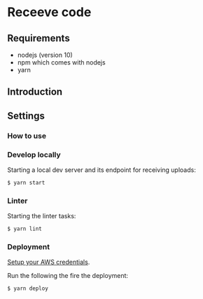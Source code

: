 # Receeve code

## Requirements

* nodejs (version 10)
* npm which comes with nodejs
* yarn

## Introduction


## Settings


### How to use


### Develop locally

Starting a local dev server and its endpoint for receiving uploads:

```bash
$ yarn start
```

### Linter

Starting the linter tasks:

```bash
$ yarn lint
```

### Deployment

[Setup your AWS credentials](https://serverless.com/framework/docs/providers/aws/guide/credentials/).

Run the following the fire the deployment:

```bash
$ yarn deploy
```
